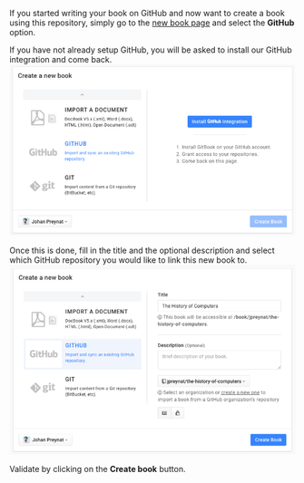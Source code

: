 If you started writing your book on GitHub and now want to create a book using this repository, simply go to the [new book page](https://www.gitbook.com/new)
and select the **GitHub** option.

If you have not already setup GitHub, you will be asked to install our GitHub integration and come back.
![](/assets/create-book-install-github.png)

Once this is done, fill in the title and the optional description and select which GitHub repository you would like to link this new book to.
![](/assets/create-book-from-github.png)

Validate by clicking on the **Create book** button.
